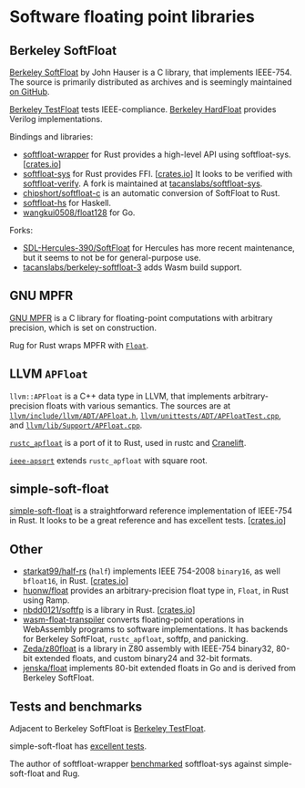 # Software floating point libraries

## Berkeley SoftFloat

[Berkeley SoftFloat](http://www.jhauser.us/arithmetic/SoftFloat.html) by John
Hauser is a C library, that implements IEEE-754. The source is primarily
distributed as archives and is seemingly maintained [on GitHub](https://github.com/ucb-bar/berkeley-softfloat-3).

[Berkeley TestFloat](http://www.jhauser.us/arithmetic/TestFloat.html) tests
IEEE-compliance. [Berkeley HardFloat](http://www.jhauser.us/arithmetic/HardFloat.html)
provides Verilog implementations.

Bindings and libraries:
- [softfloat-wrapper](https://github.com/dalance/softfloat-wrapper) for Rust
  provides a high-level API using softfloat-sys.
  [[crates.io](https://crates.io/crates/softfloat-wrapper)]
- [softfloat-sys](https://salsa.debian.org/Kazan-team/softfloat-sys) for Rust
  provides FFI.
  [[crates.io](https://crates.io/crates/softfloat-sys)]
  It looks to be verified with [softfloat-verify](https://salsa.debian.org/Kazan-team/softfloat-verify).
  A fork is maintained at [tacanslabs/softfloat-sys](https://github.com/tacanslabs/softfloat-sys).
- [chipshort/softfloat-c](https://github.com/chipshort/softfloat-c) is an
  automatic conversion of SoftFloat to Rust.
- [softfloat-hs](https://github.com/GaloisInc/softfloat-hs) for Haskell.
- [wangkui0508/float128](https://github.com/wangkui0508/float128) for Go.

Forks:
- [SDL-Hercules-390/SoftFloat](https://github.com/SDL-Hercules-390/SoftFloat)
  for Hercules has more recent maintenance, but it seems to not be for
  general-purpose use.
- [tacanslabs/berkeley-softfloat-3](https://github.com/tacanslabs/berkeley-softfloat-3)
  adds Wasm build support.

## GNU MPFR

[GNU MPFR](https://www.mpfr.org/) is a C library for floating-point computations
with arbitrary precision, which is set on construction.

Rug for Rust wraps MPFR with [`Float`](https://docs.rs/rug/latest/rug/struct.Float.html).

## LLVM `APFloat`

`llvm::APFloat` is a C++ data type in LLVM, that implements arbitrary-precision
floats with various semantics. The sources are at
[`llvm/include/llvm/ADT/APFloat.h`](https://github.com/llvm/llvm-project/blob/main/llvm/include/llvm/ADT/APFloat.h),
[`llvm/unittests/ADT/APFloatTest.cpp`](https://github.com/llvm/llvm-project/blob/main/llvm/unittests/ADT/APFloatTest.cpp),
and [`llvm/lib/Support/APFloat.cpp`](https://github.com/llvm/llvm-project/blob/main/llvm/lib/Support/APFloat.cpp).

[`rustc_apfloat`](https://github.com/rust-lang/rustc_apfloat) is a port of it to
Rust, used in rustc and [Cranelift](https://github.com/CraneStation/rustc_apfloat).

[`ieee-apsqrt`](https://github.com/SolraBizna/ieee-apsqrt) extends
`rustc_apfloat` with square root.

## simple-soft-float

[simple-soft-float](https://salsa.debian.org/Kazan-team/simple-soft-float) is
a straightforward reference implementation of IEEE-754 in Rust. It looks to be a
great reference and has excellent tests.
[[crates.io](https://crates.io/crates/simple-soft-float)]

## Other

- [starkat99/half-rs](https://github.com/starkat99/half-rs) (`half`) implements
  IEEE 754-2008 `binary16`, as well `bfloat16`, in Rust.
  [[crates.io](https://crates.io/crates/half/)]
- [huonw/float](https://github.com/huonw/float) provides an arbitrary-precision
  float type in, `Float`, in Rust using Ramp.
- [nbdd0121/softfp](https://github.com/nbdd0121/softfp) is a library in Rust.
  [[crates.io](https://crates.io/crates/softfp)]
- [wasm-float-transpiler](https://github.com/chipshort/wasm-float-transpiler)
  converts floating-point operations in WebAssembly programs to software
  implementations. It has backends for Berkeley SoftFloat, `rustc_apfloat`,
  softfp, and panicking.
- [Zeda/z80float](https://github.com/Zeda/z80float) is a library in Z80 assembly
  with IEEE-754 binary32, 80-bit extended floats, and custom binary24 and 32-bit
  formats.
- [jenska/float](https://github.com/jenska/float) implements 80-bit extended
  floats in Go and is derived from Berkeley SoftFloat.

## Tests and benchmarks

Adjacent to Berkeley SoftFloat is [Berkeley TestFloat](http://www.jhauser.us/arithmetic/TestFloat.html).

simple-soft-float has [excellent tests](https://salsa.debian.org/Kazan-team/simple-soft-float/-/tree/master/test_data).

The author of softfloat-wrapper [benchmarked](https://github.com/dalance/softfloat_bench)
softfloat-sys against simple-soft-float and Rug.
